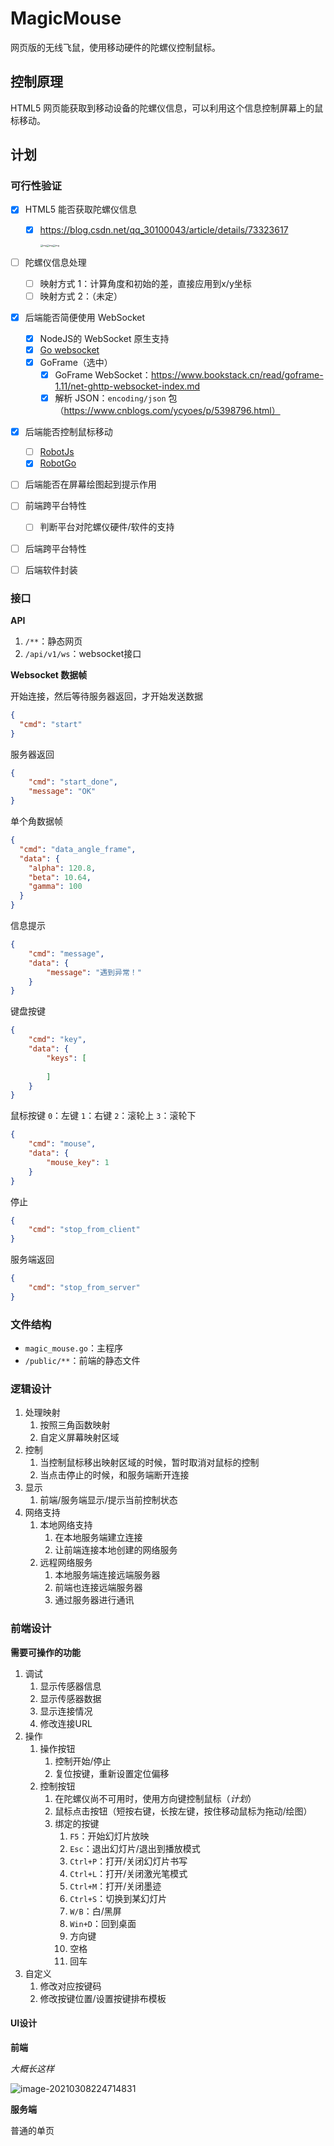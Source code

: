 # MagicMouse

网页版的无线飞鼠，使用移动硬件的陀螺仪控制鼠标。

## 控制原理

HTML5 网页能获取到移动设备的陀螺仪信息，可以利用这个信息控制屏幕上的鼠标移动。

## 计划

### 可行性验证

- [x] HTML5 能否获取陀螺仪信息

  - [x] https://blog.csdn.net/qq_30100043/article/details/73323617

    <img src="README.assets/20170616111218449-1614946685636.jfif" alt="img" style="zoom:25%;" /><img src="README.assets/20170616111445577-1614946699217.jfif" alt="img" style="zoom:25%;" /><img src="README.assets/20170616111531843.jfif" alt="img" style="zoom:25%;" />
- [ ] 陀螺仪信息处理
  
  - [ ] 映射方式 1：计算角度和初始的差，直接应用到x/y坐标
  - [ ] 映射方式 2：（未定）
- [x] 后端能否简便使用 WebSocket
  - [x] NodeJS的 WebSocket 原生支持
  - [x] [Go websocket](https://blog.csdn.net/swan_tang/article/details/103530311)
  - [x] GoFrame（选中）
    - [x] GoFrame WebSocket：https://www.bookstack.cn/read/goframe-1.11/net-ghttp-websocket-index.md
    - [x] 解析 JSON：`encoding/json` 包（https://www.cnblogs.com/ycyoes/p/5398796.html）
- [x] 后端能否控制鼠标移动
  - [ ] [RobotJs](https://blog.csdn.net/qq_34995862/article/details/106501587)
  - [x] [RobotGo](https://www.ctolib.com/robotgo.html)
- [ ] 后端能否在屏幕绘图起到提示作用
- [ ] 前端跨平台特性
  
  - [ ] 判断平台对陀螺仪硬件/软件的支持
- [ ] 后端跨平台特性
- [ ] 后端软件封装

### 接口

**API**

1. `/**`：静态网页
2. `/api/v1/ws`：websocket接口

**Websocket 数据帧**

开始连接，然后等待服务器返回，才开始发送数据
```json
{
  "cmd": "start"
}
```
服务器返回
```json
{
    "cmd": "start_done",
    "message": "OK"
}
```

单个角数据帧
```json
{
  "cmd": "data_angle_frame",
  "data": {
    "alpha": 120.8,
    "beta": 10.64,
    "gamma": 100
  }
}
```

信息提示
```json
{
    "cmd": "message",
    "data": {
        "message": "遇到异常！"
    }
}
```

键盘按键
```json
{
    "cmd": "key",
    "data": {
        "keys": [
            
        ]
    }
}
```

鼠标按键
`0`：左键
`1`：右键
`2`：滚轮上
`3`：滚轮下
```json
{
    "cmd": "mouse",
    "data": {
        "mouse_key": 1
    }
}
```

停止
```json
{
    "cmd": "stop_from_client"
}
```
服务端返回
```json
{
    "cmd": "stop_from_server"
}
```

### 文件结构

- `magic_mouse.go`：主程序
- `/public/**`：前端的静态文件

### 逻辑设计

1. 处理映射
   1. 按照三角函数映射
   2. 自定义屏幕映射区域
2. 控制
   1. 当控制鼠标移出映射区域的时候，暂时取消对鼠标的控制
   2. 当点击停止的时候，和服务端断开连接
3. 显示
   1. 前端/服务端显示/提示当前控制状态
4. 网络支持
   1. 本地网络支持
      1. 在本地服务端建立连接
      2. 让前端连接本地创建的网络服务
   2. 远程网络服务
      1. 本地服务端连接远端服务器
      2. 前端也连接远端服务器
      3. 通过服务器进行通讯

### 前端设计

**需要可操作的功能**

1. 调试
   1. 显示传感器信息
   2. 显示传感器数据
   3. 显示连接情况
   4. 修改连接URL
2. 操作
   1. 操作按钮
      1. 控制开始/停止
      2. 复位按键，重新设置定位偏移
   2. 控制按钮
      1. 在陀螺仪尚不可用时，使用方向键控制鼠标（*计划*）
      2. 鼠标点击按钮（短按右键，长按左键，按住移动鼠标为拖动/绘图）
      3. 绑定的按键
         1. `F5`：开始幻灯片放映
         2. `Esc`：退出幻灯片/退出到播放模式
         3. `Ctrl+P`：打开/关闭幻灯片书写
         4. `Ctrl+L`：打开/关闭激光笔模式
         5. `Ctrl+M`：打开/关闭墨迹
         6. `Ctrl+S`：切换到某幻灯片
         7. `W/B`：白/黑屏
         8. `Win+D`：回到桌面
         9. 方向键
         10. 空格
         11. 回车
3. 自定义
   1. 修改对应按键码
   2. 修改按键位置/设置按键排布模板

#### UI设计

**前端**

*大概长这样*

![image-20210308224714831](README.assets/image-20210308224714831.png)

**服务端**

普通的单页